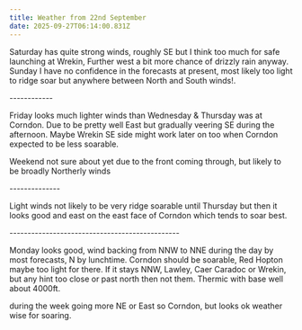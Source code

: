 ```yaml
---
title: Weather from 22nd September
date: 2025-09-27T06:14:00.831Z
---
```

Saturday has quite strong winds, roughly SE but I think too much for safe launching at Wrekin,  Further west a bit more chance of drizzly rain anyway.  Sunday I have no confidence in the forecasts at present, most likely too light to ridge soar but anywhere between North and South winds!.

\------------

Friday looks much lighter winds than Wednesday & Thursday was at Corndon.  Due to be pretty well East but gradually veering SE during the afternoon.  Maybe Wrekin SE side might work later on too when Corndon expected to be less soarable.

Weekend not sure about yet due to the front coming through, but likely to be broadly Northerly winds

\--------------

Light winds not likely to be very ridge soarable until Thursday but then it looks good and east on the east face of Corndon which tends to soar best.

\-----------------------------------------------

Monday looks good,  wind backing from NNW to NNE during the day by most forecasts, N by lunchtime.  Corndon should be soarable, Red Hopton maybe too light for there.  If it stays NNW, Lawley, Caer Caradoc or Wrekin, but any hint too close or past north then not them.  Thermic with base well about 4000ft.

during the week going more NE or East so Corndon, but looks ok weather wise for soaring.